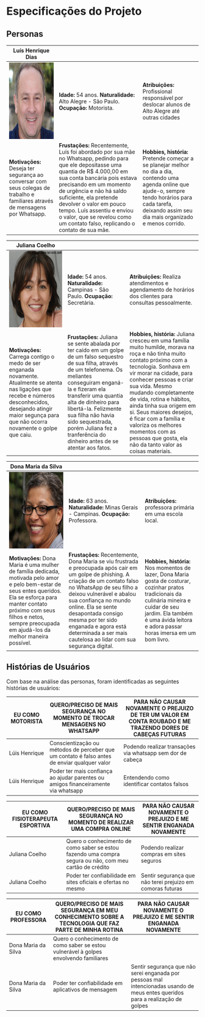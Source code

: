 # Especificações do Projeto

## Personas

|**Luís Henrique Dias**|           |                             | 
|-------------------|-----------|-----------------------------|
<img src="https://github.com/ICEI-PUC-Minas-PPC-CC/ppc-cc-2024-1-ment2-noite1-educainformatica/blob/main/docs/img/luis.jpeg" width="200" height="200"/>|**Idade:** 54 anos. **Naturalidade:** Alto Alegre - São Paulo. **Ocupação:** Motorista.       |**Atribuições:** Profissional responsável por deslocar alunos de Alto Alegre até outras cidades
|**Motivações:** Deseja ter segurança ao conversar com seus colegas de trabalho e familiares através de mensagens por Whatsapp.  |**Frustações:** Recentemente, Luís foi abordado por sua mãe no Whatsapp, pedindo para que ele depositasse uma quantia de R$ 4.000,00 em sua conta bancária pois estava precisando em um momento de urgência e não há saldo suficiente, ela pretende devolver o valor em pouco tempo. Luís assentiu e enviou o valor, que se revelou como um contato falso, replicando o contato de sua mãe.|**Hobbies, história:** Pretende  começar a se planejar melhor no dia a dia, contendo uma agenda online que ajude-o, sempre tendo horários para cada tarefa, deixando assim seu dia mais organizado e menos corrido.

|**Juliana Coelho**|           |                             | 
|-------------------|-----------|-----------------------------|
<img src="https://github.com/ICEI-PUC-Minas-PPC-CC/ppc-cc-2024-1-ment2-noite1-educainformatica/blob/main/docs/img/julianacoelho.jpeg" width="200" height="200"/>|**Idade:** 54 anos. **Naturalidade:** Campinas - São Paulo. **Ocupação:** Secretária.  |**Atribuições:** Realiza atendimentos e agendamento de horários dos clientes para consultas pessoalmente.
|**Motivações:** Carrega contigo o medo de ser enganada novamente. Atualmente se atenta nas ligações que recebe e números desconhecidos, desejando atingir maior segunça para que não ocorra novamente o golpe que caiu.  |**Frustações:** Juliana se sente abalada por ter caído em um golpe de um falso sequestro de sua filha, através de um telefonema. Os meliantes conseguiram enganá-la e fizeram ela transferir uma quantia alta de dinheiro para libertá-la. Felizmente sua filha não havia sido sequestrada, porém Juliana fez a tranferência do dinheiro antes de se atentar aos fatos. |**Hobbies, história:** Juliana cresceu em uma família muito humilde, morava na roça e não tinha muito contato próximo com a tecnologia. Sonhava em vir morar na cidade, para conhecer pessoas e criar sua vida. Mesmo mudando completamente de vida, rotina e hábitos, ainda tinha sua origem em si. Seus maiores desejos, é ficar com a família e valoriza os melhores momentos com as pessoas que gosta, ela não da tanto valor as coisas materiais.

|**Dona Maria da Silva**|           |                             | 
|-------------------|-----------|-----------------------------|
<img src="https://github.com/ICEI-PUC-Minas-PPC-CC/ppc-cc-2024-1-ment2-noite1-educainformatica/blob/main/docs/img/download.jpg" width="200" height="200"/>|**Idade:** 63 anos. **Naturalidade:** Minas Gerais - Campinas. **Ocupação:** Professora.  |**Atribuições:** professora primária em uma escola local.
|**Motivações:** Dona Maria é uma mulher de família dedicada, motivada pelo amor e pelo bem-estar de seus entes queridos. Ela se esforça para manter contato próximo com seus filhos e netos, sempre preocupada em ajudá-los da melhor maneira possível.|**Frustações:** Recentemente, Dona Maria se viu frustrada e preocupada após cair em um golpe de phishing. A criação de um contato falso no WhatsApp de seu filho a deixou vulnerável e abalou sua confiança no mundo online. Ela se sente desapontada consigo mesma por ter sido enganada e agora está determinada a ser mais cautelosa ao lidar com sua segurança digital.|**Hobbies, história:** Nos momentos de lazer, Dona Maria gosta de costurar, cozinhar pratos tradicionais da culinária mineira e cuidar de seu jardim. Ela também é uma ávida leitora e adora passar horas imersa em um bom livro.

## Histórias de Usuários

Com base na análise das personas, foram identificadas as seguintes histórias de usuários:

|EU COMO MOTORISTA| QUERO/PRECISO DE MAIS SEGURANÇA NO MOMENTO DE TROCAR MENSAGENS NO WHATSAPP |PARA NÃO CAUSAR NOVAMENTE O PREJUIZO DE TER UM VALOR EM CONTA ROUBADO E ME TRAZENDO DORES DE CABEÇAS FUTURAS|
|--------------------|------------------------------------|----------------------------------------|
|Lúis Henrique | Conscientização ou métodos de perceber que um contato é falso antes de enviar qualquer valor | Podendo realizar transações via whatsapp sem dor de cabeça |
|Lúis Henrique | Poder ter mais confiança ao ajudar parentes ou amigos financeiramente via whatsapp | Entendendo como identificar contatos falsos |

|EU COMO FISIOTERAPEUTA ESPORTIVA| QUERO/PRECISO DE MAIS SEGURANÇA NO MOMENTO DE REALIZAR UMA COMPRA ONLINE |PARA NÃO CAUSAR NOVAMENTE O PREJUIZO E ME SENTIR ENGANADA NOVAMENTE|
|--------------------|------------------------------------|----------------------------------------|
|Juliana Coelho | Quero o conhecimento de como saber se estou fazendo uma compra segura ou não, com meu cartão de crédito | Podendo realizar compras em sites seguros |
|Juliana Coelho | Poder ter confiabilidade em sites oficiais e ofertas no mesmo | Sentir segurança que não terei prejuizo em comoras futuras |

|EU COMO PROFESSORA| QUERO/PRECISO DE MAIS SEGURANÇA EM MEU CONHECIMENTO SOBRE A TECNOLOGIA QUE FAZ PARTE DE MINHA ROTINA |PARA NÃO CAUSAR NOVAMENTE O PREJUIZO E ME SENTIR ENGANADA NOVAMENTE|
|--------------------|------------------------------------|----------------------------------------|
|Dona Maria da Silva | Quero o conhecimento de como saber se estou vulnerável à golpes envolvendo familiares |
|Dona Maria da Silva | Poder ter confiabilidade em aplicativos de mensagem | Sentir segurança que não serei enganada por pessoas mal intencionadas usando de meus entes queridos para a realização de golpes |
